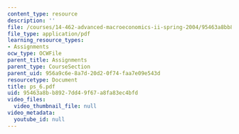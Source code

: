 ```yaml
---
content_type: resource
description: ''
file: /courses/14-462-advanced-macroeconomics-ii-spring-2004/95463a8bb8927dd49f67a8fa83ec4bfd_ps_6.pdf
file_type: application/pdf
learning_resource_types:
- Assignments
ocw_type: OCWFile
parent_title: Assignments
parent_type: CourseSection
parent_uid: 956a9c6e-8a7d-20d2-0f74-faa7e09e543d
resourcetype: Document
title: ps_6.pdf
uid: 95463a8b-b892-7dd4-9f67-a8fa83ec4bfd
video_files:
  video_thumbnail_file: null
video_metadata:
  youtube_id: null
---
```

